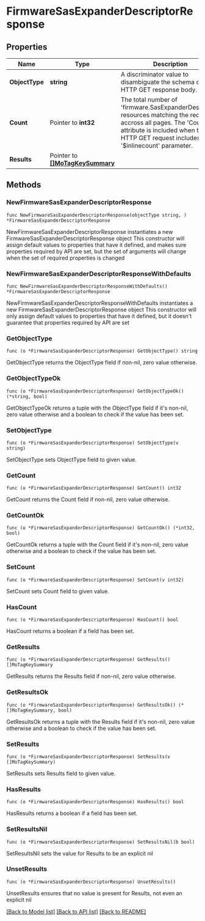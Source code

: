 # FirmwareSasExpanderDescriptorResponse

## Properties

Name | Type | Description | Notes
------------ | ------------- | ------------- | -------------
**ObjectType** | **string** | A discriminator value to disambiguate the schema of a HTTP GET response body. | 
**Count** | Pointer to **int32** | The total number of &#39;firmware.SasExpanderDescriptor&#39; resources matching the request, accross all pages. The &#39;Count&#39; attribute is included when the HTTP GET request includes the &#39;$inlinecount&#39; parameter. | [optional] 
**Results** | Pointer to [**[]MoTagKeySummary**](MoTagKeySummary.md) |  | [optional] 

## Methods

### NewFirmwareSasExpanderDescriptorResponse

`func NewFirmwareSasExpanderDescriptorResponse(objectType string, ) *FirmwareSasExpanderDescriptorResponse`

NewFirmwareSasExpanderDescriptorResponse instantiates a new FirmwareSasExpanderDescriptorResponse object
This constructor will assign default values to properties that have it defined,
and makes sure properties required by API are set, but the set of arguments
will change when the set of required properties is changed

### NewFirmwareSasExpanderDescriptorResponseWithDefaults

`func NewFirmwareSasExpanderDescriptorResponseWithDefaults() *FirmwareSasExpanderDescriptorResponse`

NewFirmwareSasExpanderDescriptorResponseWithDefaults instantiates a new FirmwareSasExpanderDescriptorResponse object
This constructor will only assign default values to properties that have it defined,
but it doesn't guarantee that properties required by API are set

### GetObjectType

`func (o *FirmwareSasExpanderDescriptorResponse) GetObjectType() string`

GetObjectType returns the ObjectType field if non-nil, zero value otherwise.

### GetObjectTypeOk

`func (o *FirmwareSasExpanderDescriptorResponse) GetObjectTypeOk() (*string, bool)`

GetObjectTypeOk returns a tuple with the ObjectType field if it's non-nil, zero value otherwise
and a boolean to check if the value has been set.

### SetObjectType

`func (o *FirmwareSasExpanderDescriptorResponse) SetObjectType(v string)`

SetObjectType sets ObjectType field to given value.


### GetCount

`func (o *FirmwareSasExpanderDescriptorResponse) GetCount() int32`

GetCount returns the Count field if non-nil, zero value otherwise.

### GetCountOk

`func (o *FirmwareSasExpanderDescriptorResponse) GetCountOk() (*int32, bool)`

GetCountOk returns a tuple with the Count field if it's non-nil, zero value otherwise
and a boolean to check if the value has been set.

### SetCount

`func (o *FirmwareSasExpanderDescriptorResponse) SetCount(v int32)`

SetCount sets Count field to given value.

### HasCount

`func (o *FirmwareSasExpanderDescriptorResponse) HasCount() bool`

HasCount returns a boolean if a field has been set.

### GetResults

`func (o *FirmwareSasExpanderDescriptorResponse) GetResults() []MoTagKeySummary`

GetResults returns the Results field if non-nil, zero value otherwise.

### GetResultsOk

`func (o *FirmwareSasExpanderDescriptorResponse) GetResultsOk() (*[]MoTagKeySummary, bool)`

GetResultsOk returns a tuple with the Results field if it's non-nil, zero value otherwise
and a boolean to check if the value has been set.

### SetResults

`func (o *FirmwareSasExpanderDescriptorResponse) SetResults(v []MoTagKeySummary)`

SetResults sets Results field to given value.

### HasResults

`func (o *FirmwareSasExpanderDescriptorResponse) HasResults() bool`

HasResults returns a boolean if a field has been set.

### SetResultsNil

`func (o *FirmwareSasExpanderDescriptorResponse) SetResultsNil(b bool)`

 SetResultsNil sets the value for Results to be an explicit nil

### UnsetResults
`func (o *FirmwareSasExpanderDescriptorResponse) UnsetResults()`

UnsetResults ensures that no value is present for Results, not even an explicit nil

[[Back to Model list]](../README.md#documentation-for-models) [[Back to API list]](../README.md#documentation-for-api-endpoints) [[Back to README]](../README.md)


